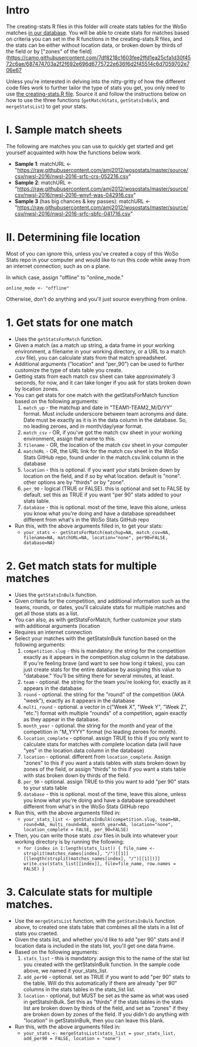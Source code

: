 # Intro
The creating-stats R files in this folder will create stats tables for the WoSo matches [in our database](https://github.com/amj2012/wosostats/blob/master/database.csv). You will be able to create stats for matches based on criteria you can set in the R functions in the creating-stats.R files, and the stats can be either without location data, or broken down by thirds of the field or by ["zones" of the field](https://camo.githubusercontent.com/7df8218c1603fee2ffd1ea25cfa1d30f4572c6ae/687474703a2f2f692e696d6775722e636f6d2f45514c6d7059702e706e67

Unless you're interested in delving into the nitty-gritty of how the different code files work to further tailor the type of stats you get, you only need to use [the creating-stats.R file](https://github.com/amj2012/wosostats/blob/master/code/version-3/creating-stats.R). Source it and follow the instructions below on how to use the three functions (`getMatchStats`, `getStatsInBulk`, and `mergeStatsList`)  to get your stats.

# I. Sample match sheets
The following are matches you can use to quickly get started and get yourself acquainted with how the functions below work.
* **Sample 1**: matchURL <- "https://raw.githubusercontent.com/amj2012/wosostats/master/source/csv/nwsl-2016/nwsl-2016-srfc-crs-052216.csv"
* **Sample 2**: matchURL <- "https://raw.githubusercontent.com/amj2012/wosostats/master/source/csv/nwsl-2016/nwsl-2016-wnyf-was-042916.csv"
* **Sample 3** (has big chances & key passes): matchURL <- "https://raw.githubusercontent.com/amj2012/wosostats/master/source/csv/nwsl-2016/nwsl-2016-srfc-sbfc-041716.csv"

# II. Determining file location
Most of you can ignore this, unless you've created a copy of this WoSo Stats repo in your computer and would like to run this code while away from an internet connection, such as on a plane.

In which case, assign "offline" to "online_mode." 

`online_mode <- "offline"`

Otherwise, don't do anything and you'll just source everything from online.

# 1. Get stats for one match
* Uses the `getStatsForMatch` function.
* Given a match (as a match up string, a data frame in your working environment, a filename in your working directory, or a URL to a match .csv file), you can calculate stats from that match spreadsheet.
* Additional arguments ("location" and "per_90") can be used to further customize the type of stats table you create.
* Getting stats from each match csv sheet can take approximately 3 seconds, for now, and it can take longer if you ask for stats broken down by location zones.
* You can get stats for one match with the getStatsForMatch function based on the following arguments:
   1. `match_up`   - the matchup and date in "TEAM1-TEAM2_M/D/YY" format. Must include underscore between team acronyms and date. Date must be exactly as it is in the data column in the database. So, no leading zeroes, and in month/day/year format.
   2. `match_csv`  - OR, if you've got the match csv sheet in your working environment, assign that name to this.
   3. `filename`   - OR, the location of the match csv sheet in your computer
   4. `matchURL`   - OR, the URL link for the match csv sheet in the WoSo Stats GitHub repo, found under in the match.csv.link column in the database
   5. `location`   - this is optional. if you want your stats broken down by location on the field, and if so by what location. default is "none". other options are by "thirds" or by "zone".
   6. `per_90`     - logical (TRUE or FALSE). this is optional and set to FALSE by default. set this as TRUE if you want "per 90" stats added to your stats table.
   7. `database`   - this is optional. most of the time, leave this alone, unless you know what you're doing and have a database spreadsheet different from what's in the WoSo Stats GitHub repo
* Run this, with the above arguments filled in, to get your stats:
  * `your_stats <- getStatsForMatch(matchup=NA, match_csv=NA, filename=NA, matchURL=NA, location="none", per90=FALSE, database=NA)`

# 2. Get match stats for multiple matches
* Uses the `getStatsInBulk` function.
* Given criteria for the competition, and additional information such as the teams, rounds, or dates, you'll calculate stats for multiple matches and get all those stats as a list.
* You can also, as with getStatsForMatch, further customize your stats with additional arguments (location
* Requires an internet connection
* Select your matches with the getStatsInBulk function based on the following arguments:
   1. `competition.slug`   - this is mandatory. the string for the competition exactly as it appears in the competition.slug column in the database. If you're feeling brave (and want to see how long it takes), you can just create stats for the entire database by assigning this value to "database." You'll be sitting there for several minutes, at least.
   3. `team`               - optional. the string for the team you're looking for, exactly as it appears in the database.
   4. `round`              - optional. the string for the "round" of the competition (AKA "week"), exactly as it appears in the database
   5. `multi_round`        - optional. a vector in c("Week X", "Week Y", "Week Z", "etc.") format with multiple "rounds" of a competition, again exactly as they appear in the database.
   6. `month_year`         - optional. the string for the month and year of the competition in "M_YYYY" format (no leading zeroes for month).
   7. `location_complete`  - optional. assign TRUE to this if you only want to calculate stats for matches with complete location data (will have "yes" in the location.data column in the database)
   8. `location`            - optional. different from `location_complete`. Assign "zones" to this if you want a stats tables with stats broken down by zones of the field, or assign "thirds" to this if you want a stats table with stas broken down by thirds of the field.
   9. `per_90`             - optional. assign TRUE to this you want to add "per 90" stats to your stats table 
   10. `database`           - this is optional. most of the time, leave this alone, unless you know what you're doing and have a database spreadsheet different from what's in the WoSo Stats GitHub repo
* Run this, with the above arguments filled in:
  * `your_stats_list <- getStatsInBulk(competition.slug, team=NA, round=NA, multi_round=NA, month_year=NA, location="none", location_complete = FALSE, per_90=FALSE)`
* Then, you can write those stats .csv files in bulk into whatever your working directory is by running the following:
  * `for (index in 1:length(stats_list)) {
     file_name <- strsplit(matches_names[index], "/")[[1]][[length(strsplit(matches_names[index], "/")[[1]])]]
     write.csv(stats_list[[index]], file=file_name, row.names = FALSE)
   }`

# 3. Calculate stats for multiple matches.
* Use the `mergeStatsList` function, with the `getStatsInBulk` function above, to created one stats table that combines all the stats in a list of stats you craeted.
* Given the stats list, and whether you'd like to add "per 90" stats and if location data is included in the stats list, you'll get one data frame.
* Based on the following arguments:
   1. `stats_list`   - this is mandatory. assign this to the name of the stat list you created with the getStatsInBulk function. In the sample code above, we named it your_stats_list.
   2. `add_per90`    - optional. set as TRUE if you want to add "per 90" stats to the table. Will do this automatically if there are already "per 90" columns in the stats tables in the stats_list list.
   3. `location`     - optional, but MUST be set as the same as what was used in getStatsInBulk. Set this as "thirds" if the stats tables in the stats list are broken down by thirds of the field, and set as "zones" if they are broken down by zones of the field. If you didn't do anything with "location" in getStatsInBulk, then you can leave this blank.
* Run this, with the above arguments filled in:
   * `your_stats <- mergeStatsList(stats_list = your_stats_list, add_per90 = FALSE, location = "none")`

